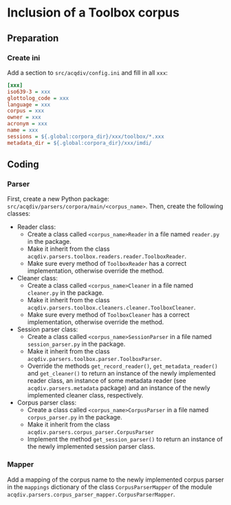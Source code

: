# Inclusion of a Toolbox corpus

## Preparation

### Create ini
Add a section to `src/acqdiv/config.ini` and fill in all `xxx`:

```ini
[xxx]
iso639-3 = xxx
glottolog_code = xxx
language = xxx
corpus = xxx
owner = xxx
acronym = xxx
name = xxx
sessions = ${.global:corpora_dir}/xxx/toolbox/*.xxx
metadata_dir = ${.global:corpora_dir}/xxx/imdi/
```

## Coding

### Parser
First, create a new Python package:
`src/acqdiv/parsers/corpora/main/<corpus_name>`. Then, create the following 
classes:

* Reader class:
    * Create a class called `<corpus_name>Reader` in a file named 
    `reader.py` in the package.
    * Make it inherit from the class 
    `acqdiv.parsers.toolbox.readers.reader.ToolboxReader`.
    * Make sure every method of `ToolboxReader` has a correct implementation, 
    otherwise override the method.
* Cleaner class:
    * Create a class called `<corpus_name>Cleaner` in a file named 
    `cleaner.py` in the package.
    * Make it inherit from the class 
    `acqdiv.parsers.toolbox.cleaners.cleaner.ToolboxCleaner`.
    * Make sure every method of `ToolboxCleaner` has a correct implementation, 
    otherwise override the method.
* Session parser class:
    * Create a class called `<corpus_name>SessionParser` in a file named
    `session_parser.py` in the package.
    * Make it inherit from the class `acqdiv.parsers.toolbox.parser.ToolboxParser`.
    * Override the methods `get_record_reader()`, `get_metadata_reader()` and
     `get_cleaner()` to return an instance of the newly implemented reader class, 
     an instance of some metadata reader (see `acqdiv.parsers.metadata` package)
     and an instance of the newly implemented cleaner class, respectively.
* Corpus parser class:
    * Create a class called `<corpus_name>CorpusParser` in a file named
    `corpus_parser.py` in the package.
    * Make it inherit from the class `acqdiv.parsers.corpus_parser.CorpusParser`
    * Implement the method `get_session_parser()` to return an instance of 
    the newly implemented session parser class.

### Mapper
Add a mapping of the corpus name to the newly implemented corpus parser in
the `mappings` dictionary of the class `CorpusParserMapper` of the 
module `acqdiv.parsers.corpus_parser_mapper.CorpusParserMapper`.
